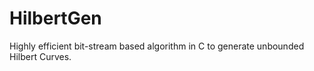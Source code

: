 # HilbertGen
Highly efficient bit-stream based algorithm in C to generate unbounded Hilbert Curves.
